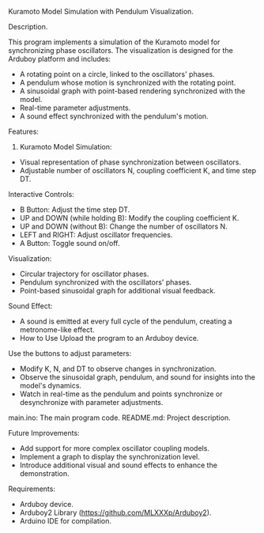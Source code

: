Kuramoto Model Simulation with Pendulum Visualization.

Description.

This program implements a simulation of the Kuramoto model for synchronizing phase oscillators. The visualization is designed for the Arduboy platform and includes:

 - A rotating point on a circle, linked to the oscillators' phases.
 - A pendulum whose motion is synchronized with the rotating point.
 - A sinusoidal graph with point-based rendering synchronized with the model.
 - Real-time parameter adjustments.
 - A sound effect synchronized with the pendulum's motion.

Features:
1. Kuramoto Model Simulation:

- Visual representation of phase synchronization between oscillators.
- Adjustable number of oscillators N, coupling coefficient K, and time step DT.

Interactive Controls:

 - B Button: Adjust the time step DT.
 - UP and DOWN (while holding B): Modify the coupling coefficient K.
 - UP and DOWN (without B): Change the number of oscillators N.
 - LEFT and RIGHT: Adjust oscillator frequencies.
 - A Button: Toggle sound on/off.

Visualization:

 - Circular trajectory for oscillator phases.
 - Pendulum synchronized with the oscillators' phases.
 - Point-based sinusoidal graph for additional visual feedback.

Sound Effect:

 - A sound is emitted at every full cycle of the pendulum, creating a metronome-like effect.
 - How to Use Upload the program to an Arduboy device.

Use the buttons to adjust parameters:

 - Modify K, N, and DT to observe changes in synchronization.
 - Observe the sinusoidal graph, pendulum, and sound for insights into the model's dynamics.
 - Watch in real-time as the pendulum and points synchronize or desynchronize with parameter adjustments.

main.ino: The main program code.
README.md: Project description.

Future Improvements:

 - Add support for more complex oscillator coupling models.
 - Implement a graph to display the synchronization level.
 - Introduce additional visual and sound effects to enhance the demonstration.

Requirements:
 - Arduboy device.
 - Arduboy2 Library (https://github.com/MLXXXp/Arduboy2).
 - Arduino IDE for compilation.
